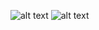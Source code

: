 ![alt text](https://github.com/ShivamHande/ShivamHande/blob/master/hey.png?raw=true)
![alt text](https://www.nobledesktop.com/image/icon-learn-to-code-purple@2x.gif)
<!--
**ShivamHande/ShivamHande** is a ✨ _special_ ✨ repository because its `README.md` (this file) appears on your GitHub profile.

Here are some ideas to get you started:

- 🔭 I’m currently working on ...
- 🌱 I’m currently learning ...
- 👯 I’m looking to collaborate on ...
- 🤔 I’m looking for help with ...
- 💬 Ask me about ...
- 📫 How to reach me: ...
- 😄 Pronouns: ...
- ⚡ Fun fact: ...
-->
